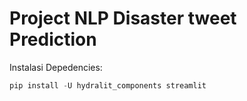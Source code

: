# Project NLP Disaster tweet Prediction


Instalasi Depedencies:
```python
pip install -U hydralit_components streamlit 
```
